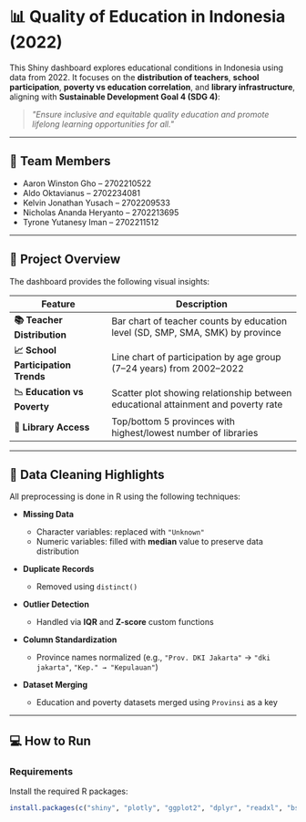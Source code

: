 # 📊 Quality of Education in Indonesia (2022)

This Shiny dashboard explores educational conditions in Indonesia using data from 2022. It focuses on the **distribution of teachers**, **school participation**, **poverty vs education correlation**, and **library infrastructure**, aligning with **Sustainable Development Goal 4 (SDG 4)**:  
> _"Ensure inclusive and equitable quality education and promote lifelong learning opportunities for all."_

---

## 👥 Team Members

- Aaron Winston Gho – 2702210522  
- Aldo Oktavianus – 2702234081  
- Kelvin Jonathan Yusach – 2702209533  
- Nicholas Ananda Heryanto – 2702213695  
- Tyrone Yutanesy Iman – 2702211512  

---

## 📁 Project Overview

The dashboard provides the following visual insights:

| Feature | Description |
|--------|-------------|
| **📚 Teacher Distribution** | Bar chart of teacher counts by education level (SD, SMP, SMA, SMK) by province |
| **📈 School Participation Trends** | Line chart of participation by age group (7–24 years) from 2002–2022 |
| **📉 Education vs Poverty** | Scatter plot showing relationship between educational attainment and poverty rate |
| **🏫 Library Access** | Top/bottom 5 provinces with highest/lowest number of libraries |

---

## 🧼 Data Cleaning Highlights

All preprocessing is done in R using the following techniques:

- **Missing Data**  
  - Character variables: replaced with `"Unknown"`  
  - Numeric variables: filled with **median** value to preserve data distribution

- **Duplicate Records**  
  - Removed using `distinct()`

- **Outlier Detection**  
  - Handled via **IQR** and **Z-score** custom functions

- **Column Standardization**  
  - Province names normalized (e.g., `"Prov. DKI Jakarta"` → `"dki jakarta"`, `"Kep." → "Kepulauan"`)

- **Dataset Merging**  
  - Education and poverty datasets merged using `Provinsi` as a key

---

## 💻 How to Run

### Requirements

Install the required R packages:

```r
install.packages(c("shiny", "plotly", "ggplot2", "dplyr", "readxl", "bslib"))
